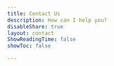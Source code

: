 ```yaml
---
title: Contact Us
description: How can I help you?
disableShare: true
layout: contact
ShowReadingTime: false
showToc: false

---
```


